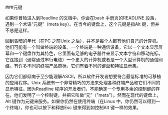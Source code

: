 ###元键

如果你冒险进入到Readline 的文档中，你会在bash 手册页的READLINE 段落，遇到一个术语“元键”（meta key）。在当今的键盘上，这个元键是指Alt 键，但并不总是这样。

回到昏暗的年代（在PC 之前Unix 之后），并不是每个人都有他们自己的计算机。他们可能有一个叫做终端的设备。一个终端是一种通信设备，它以一个文本显示屏幕和一个键盘作为其特色，它里面有足够的电子器件来显示文本字符和移动光标。它连接到（通常通过串行电缆）一个更大的计算机或者是一个大型计算机的通信网络。有许多不同的终端产品商标，它们有着不同的键盘和特征显示集。

因为它们都倾向于至少能理解ASCII，所以软件开发者想要符合最低标准的可移植的应用程序。Unix 系统有一个非常精巧的方法来处理各种终端产品和它们不同的显示特征。因为Readline 程序的开发者们，不能确定一个专用多余的控制键的存在，他们发明了一个控制键，并把它叫做“元”（”meta”）。然而在现代的键盘上，Alt 键作为元键来服务。如果你仍然在使用终端（在Linux 中，你仍然可以得到一个终端），你也可以按下和释放Esc 键来得到如控制Alt 键一样的效果。